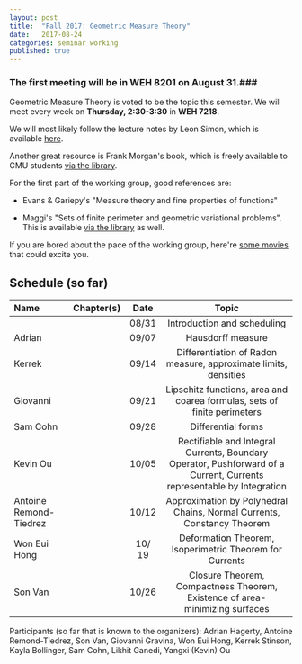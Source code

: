 ```yaml
---
layout: post
title:  "Fall 2017: Geometric Measure Theory"
date:   2017-08-24
categories: seminar working
published: true
---
```


### The first meeting will be in WEH 8201 on August 31.###

Geometric Measure Theory is voted to be the topic this semester. We will meet every week on **Thursday, 2:30-3:30** in **WEH 7218**.

We will most likely follow the lecture notes by Leon Simon, which is available [here](http://web.stanford.edu/class/math285/ts-gmt.pdf).

Another great resource is Frank Morgan's book, which is freely available to CMU students [via the library](http://www.sciencedirect.com/science/book/9780128044896).

For the first part of the working group, good references are:

  * Evans & Gariepy's "Measure theory and fine properties of functions"

  * Maggi's "Sets of finite perimeter and geometric variational problems". This is available [via the library](http://ebookcentral.proquest.com/lib/cm/detail.action?docID=989154) as well.

If you are bored about the pace of the working group, here're [some movies](https://www.youtube.com/playlist?list=PL0E0n75oNCDleNYItxl93ckbQjSOkCXtQ) that could excite you.

## Schedule (so far) ##

| Name                          | Chapter(s)     | Date                  | Topic                                                         |
|:-----------------------------|:--------------:|:----------------------:|:--------------------------------------------------------------:|
|                              |                | 08/31                 | Introduction and scheduling                                   |
| Adrian                       |                | 09/07                 | Hausdorff measure                                             |
| Kerrek                       |                | 09/14                 | Differentiation of Radon measure, approximate limits, densities |
| Giovanni                     |                | 09/21                 | Lipschitz functions, area and coarea formulas, sets of finite perimeters   |
| Sam Cohn                     |                | 09/28                 | Differential forms                                                          |
| Kevin Ou                     |                | 10/05         | Rectifiable and Integral Currents, Boundary Operator, Pushforward of a Current, Currents representable by Integration |
| Antoine Remond-Tiedrez      |                 | 10/12         | Approximation by Polyhedral Chains, Normal Currents, Constancy Theorem    |
| Won Eui Hong                         |                 | 10/ 19        | Deformation Theorem, Isoperimetric Theorem for Currents     |
| Son Van                         |                 | 10/26         | Closure Theorem, Compactness Theorem, Existence of area-minimizing surfaces |

Participants (so far that is known to the organizers): Adrian Hagerty, Antoine Remond-Tiedrez, Son Van, Giovanni Gravina, Won Eui Hong, Kerrek Stinson, Kayla Bollinger, Sam Cohn,  Likhit Ganedi, Yangxi (Kevin) Ou
